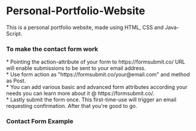 # Personal-Portfolio-Website
This is a personal portfolio website, made using HTML, CSS and Java-Script. 

<h3><b>To make the contact form work</b></h3>
<p>
* Pointing the action-attribute of your form to https://formsubmit.co/ URL will enable submissions to be sent to your email address. <br>
* Use form action as "https://formsubmit.co/your@email.com" and method as Post. <br>
* You can add various basic and advanced form attributes according your needs you can learn more about it @ https://formsubmit.co/. <br>
* Lastly submit the form once. This first-time-use will trigger an email requesting confirmation. After that you're good to go. <br>
</p>
<h3><b>Contact Form Example</b></h3>

<br>
